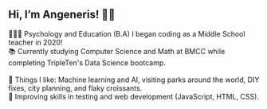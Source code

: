 ## Hi, I’m Angeneris! 👋🏽<br>

👩🏾‍🎓 Psychology and Education (B.A) I began coding as a Middle School teacher in 2020!<br> 
📚 Currently studying Computer Science and Math at BMCC while completing TripleTen's Data Science bootcamp.<br>  
🌟 Things I like: Machine learning and AI, visiting parks around the world, DIY fixes, city planning, and flaky croissants. <br> 
🌱 Improving skills in testing and web development (JavaScript, HTML, CSS).<br>

